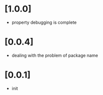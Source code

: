 # [1.0.0]

- property debugging is complete

# [0.0.4]
- dealing with the problem of package name


# [0.0.1]
- init